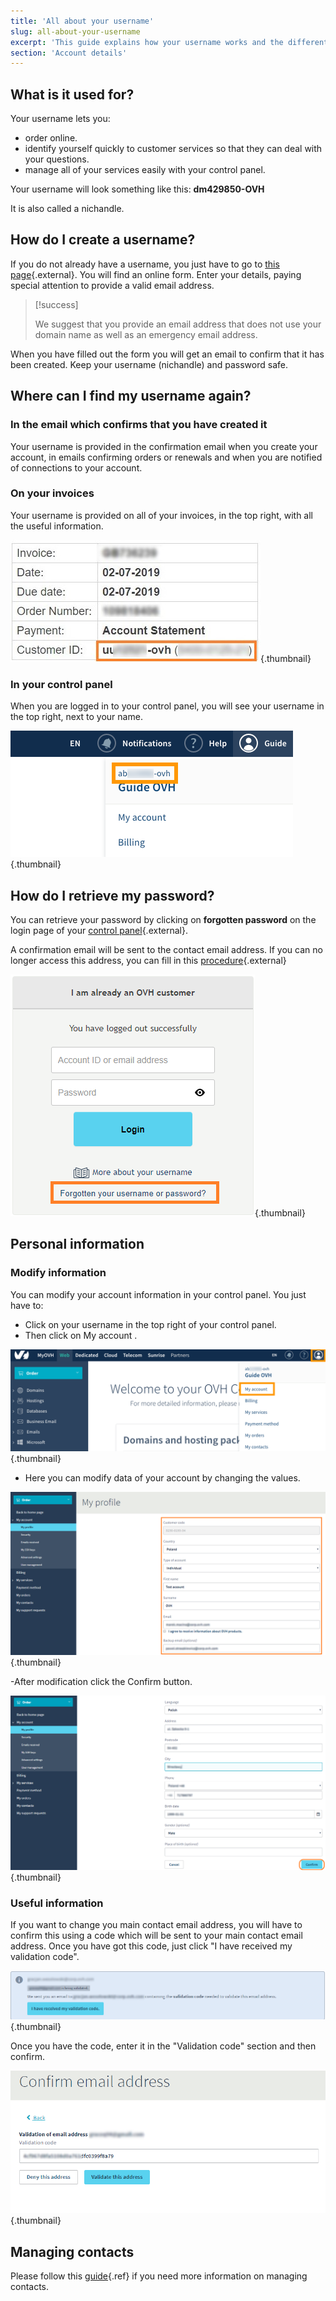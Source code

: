 ```yaml
---
title: 'All about your username'
slug: all-about-your-username
excerpt: 'This guide explains how your username works and the different ways of retrieving it.'
section: 'Account details'
---
```


## What is it used for?
Your username lets you:

- order online.
- identify yourself quickly to customer services so that they can deal with your questions.
- manage all of your services easily with your control panel.

Your username will look something like this: **dm429850-OVH**

It is also called a nichandle.


## How do I create a username?
If you do not already have a username, you just have to go to [this page](https://www.ovh.com/auth/?action=gotomanager&from=https://www.ovh.co.uk/&ovhSubsidiary=GB){.external}. You will find an online form. Enter your details, paying special attention to provide a valid email address.



> [!success]
>
> We suggest that you provide an email address that does not use your domain name
> as well as an emergency email address.
> 

When you have filled out the form you will get an email to confirm that it has been created. Keep your username (nichandle) and password safe.


## Where can I find my username again?

### In the email which confirms that you have created it
Your username is provided in the confirmation email when you create your account, in emails confirming orders or renewals and when you are notified of connections to your account.


### On your invoices
Your username is provided on all of your invoices, in the top right, with all the useful information.


![manager](images/SS_8.png.jpg){.thumbnail}


### In your control panel
When you are logged in to your control panel, you will see your username in the top right, next to your name.


![manager](images/3949.png){.thumbnail}


## How do I retrieve my password?
You can retrieve your password by clicking on  **forgotten password**  on the login page of your [control panel](https://www.ovhtelecom.fr/espaceclient/login/){.external}.

A confirmation email will be sent to the contact email address. If you can no longer access this address, you can fill in this [procedure](https://www.ovh.co.uk/cgi-bin/procedure/procedureChangeEmail.cgi){.external}


![manager](images/SS_2.png){.thumbnail}


## Personal information

### Modify information
You can modify your account information in your control panel. You just have to:

- Click on your username in the top right of your control panel.
- Then click on My account .


![manager](images/3953.png){.thumbnail}

- Here you can modify data of your account by changing the values.


![manager](images/SS_3.png){.thumbnail}

-After modification click the Confirm button.


![manager](images/SS_4.png){.thumbnail}


### Useful information
If you want to change you main contact email address, you will have to confirm this using a code which will be sent to your main contact email address. Once you have got this code, just click "I have received my validation code".


![manager](images/SS_5.PNG){.thumbnail}

Once you have the code, enter it in the "Validation code" section and then confirm.


![manager](images/SS_6.png){.thumbnail}




## Managing contacts
Please follow this [guide]({legacy}1858){.ref} if you need more information on managing contacts.
